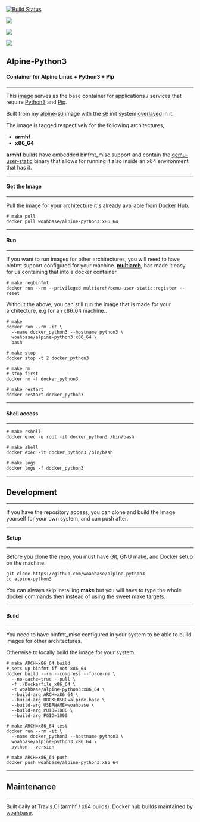 [![Build Status](https://travis-ci.org/woahbase/alpine-python3.svg?branch=master)](https://travis-ci.org/woahbase/alpine-python3)

[![](https://images.microbadger.com/badges/image/woahbase/alpine-python3.svg)](https://microbadger.com/images/woahbase/alpine-python3)

[![](https://images.microbadger.com/badges/commit/woahbase/alpine-python3.svg)](https://microbadger.com/images/woahsbase/alpine-python3)

[![](https://images.microbadger.com/badges/version/woahbase/alpine-python3.svg)](https://microbadger.com/images/woahbase/alpine-python3)

## Alpine-Python3
#### Container for Alpine Linux + Python3 + Pip

---

This [image][8] serves as the base container for applications
/ services that require [Python3][12] and [Pip][13].

Built from my [alpine-s6][9] image with the [s6][10] init system
[overlayed][11] in it.

The image is tagged respectively for the following architectures,
* **armhf**
* **x86_64**

**armhf** builds have embedded binfmt_misc support and contain the
[qemu-user-static][5] binary that allows for running it also inside
an x64 environment that has it.

---
#### Get the Image
---

Pull the image for your architecture it's already available from
Docker Hub.

```
# make pull
docker pull woahbase/alpine-python3:x86_64

```

---
#### Run
---

If you want to run images for other architectures, you will need
to have binfmt support configured for your machine. [**multiarch**][4],
has made it easy for us containing that into a docker container.

```
# make regbinfmt
docker run --rm --privileged multiarch/qemu-user-static:register --reset

```
Without the above, you can still run the image that is made for your
architecture, e.g for an x86_64 machine..

```
# make
docker run --rm -it \
  --name docker_python3 --hostname python3 \
  woahbase/alpine-python3:x86_64 \
  bash

# make stop
docker stop -t 2 docker_python3

# make rm
# stop first
docker rm -f docker_python3

# make restart
docker restart docker_python3

```

---
#### Shell access
---

```
# make rshell
docker exec -u root -it docker_python3 /bin/bash

# make shell
docker exec -it docker_python3 /bin/bash

# make logs
docker logs -f docker_python3

```

---
## Development
---

If you have the repository access, you can clone and
build the image yourself for your own system, and can push after.

---
#### Setup
---

Before you clone the [repo][7], you must have [Git][1], [GNU make][2],
and [Docker][3] setup on the machine.

```
git clone https://github.com/woahbase/alpine-python3
cd alpine-python3

```
You can always skip installing **make** but you will have to
type the whole docker commands then instead of using the sweet
make targets.

---
#### Build
---

You need to have binfmt_misc configured in your system to be able
to build images for other architectures.

Otherwise to locally build the image for your system.

```
# make ARCH=x86_64 build
# sets up binfmt if not x86_64
docker build --rm --compress --force-rm \
  --no-cache=true --pull \
  -f ./Dockerfile_x86_64 \
  -t woahbase/alpine-python3:x86_64 \
  --build-arg ARCH=x86_64 \
  --build-arg DOCKERSRC=alpine-base \
  --build-arg USERNAME=woahbase \
  --build-arg PUID=1000 \
  --build-arg PGID=1000

# make ARCH=x86_64 test
docker run --rm -it \
  --name docker_python3 --hostname python3 \
  woahbase/alpine-python3:x86_64 \
  python --version

# make ARCH=x86_64 push
docker push woahbase/alpine-python3:x86_64

```

---
## Maintenance
---

Built daily at Travis.CI (armhf / x64 builds). Docker hub builds maintained by [woahbase][6].

[1]: https://git-scm.com
[2]: https://www.gnu.org/software/make/
[3]: https://www.docker.com
[4]: https://hub.docker.com/r/multiarch/qemu-user-static/
[5]: https://github.com/multiarch/qemu-user-static/releases/
[6]: https://hub.docker.com/u/woahbase

[7]: https://github.com/woahbase/alpine-python3
[8]: https://hub.docker.com/r/woahbase/alpine-python3
[9]: https://hub.docker.com/r/woahbase/alpine-s6

[10]: https://skarnet.org/software/s6/
[11]: https://github.com/just-containers/s6-overlay
[12]: https://www.python.org/
[13]: https://pypi.python.org/pypi/pip
